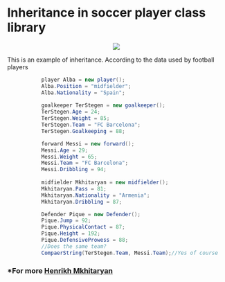 
# Inheritance in soccer player class library

<p align="center">
<img src="http://ytimg.googleusercontent.com/vi/9vTiObCQajg/mqdefault.jpg">
</p>

 This is an example of inheritance.
 According to the data used by football players
 
 ```csharp
            player Alba = new player();
            Alba.Position = "midfielder";
            Alba.Nationality = "Spain";
            
            goalkeeper TerStegen = new goalkeeper();
            TerStegen.Age = 24;
            TerStegen.Weight = 85;
            TerStegen.Team = "FC Barcelona";
            TerStegen.Goalkeeping = 88;

            forward Messi = new forward();
            Messi.Age = 29;
            Messi.Weight = 65;
            Messi.Team = "FC Barcelona";
            Messi.Dribbling = 94;
           
            midfielder Mkhitaryan = new midfielder();
            Mkhitaryan.Pass = 81;
            Mkhitaryan.Nationality = "Armenia";
            Mkhitaryan.Dribbling = 87;

            Defender Pique = new Defender();
            Pique.Jump = 92;
            Pique.PhysicalContact = 87;
            Pique.Height = 192;
            Pique.DefensiveProwess = 88;
            //Does the same team?
            CompaerString(TerStegen.Team, Messi.Team);//Yes of course
```

### *For more [Henrikh Mkhitaryan](https://en.wikipedia.org/wiki/Henrikh_Mkhitaryan) <br>


 

 
